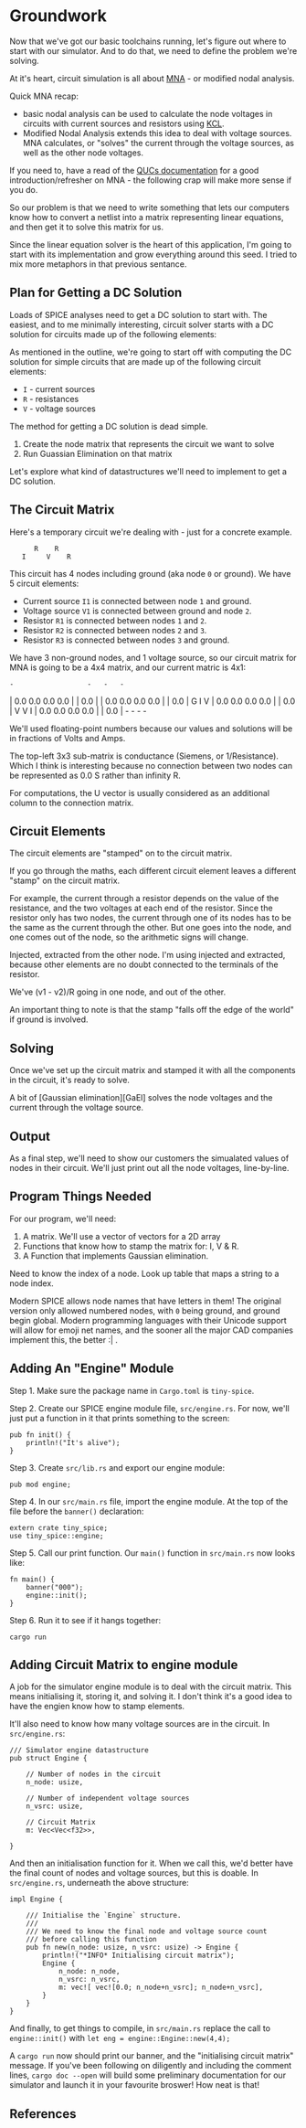 Groundwork
==========================================================

Now that we've got our basic toolchains running, let's figure out where to 
start with our simulator. And to do that, we need to define the problem
we're solving.

At it's heart, circuit simulation is all about [MNA][MNA-wiki] - or modified
nodal analysis. 

Quick MNA recap:
* basic nodal analysis can be used to calculate the node voltages in 
  circuits with current sources and resistors using [KCL][KCL-wiki].
* Modified Nodal Analysis extends this idea to deal with voltage sources. MNA
  calculates, or "solves" the current through the voltage sources, as well as
  the other node voltages.

If you need to, have a read of the [QUCs documentation][MNA-QUCs] for a good
introduction/refresher on MNA - the following crap will make more sense if
you do.

So our problem is that we need to write something that lets our computers
know how to convert a netlist into a matrix representing linear equations,
and then get it to solve this matrix for us.

Since the linear equation solver is the heart of this application, I'm going
to start with its implementation and grow everything around this seed. I tried
to mix more metaphors in that previous sentance.


Plan for Getting a DC Solution
-------------------------------
Loads of SPICE analyses need to get a DC solution to start with. The easiest,
and to me minimally interesting, circuit solver starts with a DC solution for
circuits made up of the following elements:

As mentioned in the outline, we're going to start off with computing the DC 
solution for simple circuits that are made up of the following circuit elements:

* `I` - current sources
* `R` - resistances
* `V` - voltage sources

The method for getting a DC solution is dead simple.

1. Create the node matrix that represents the circuit we want to solve
2. Run Guassian Elimination on that matrix

Let's explore what kind of datastructures we'll need to implement to get a
DC solution.


The Circuit Matrix
------------------
Here's a temporary circuit we're dealing with - just for a concrete example.

          R    R  
       I     V    R

This circuit has 4 nodes including ground (aka node `0` or ground). We have 5
circuit elements:

* Current source `I1` is connected between node `1` and ground.
* Voltage source `V1` is connected between ground and node `2`.
* Resistor `R1` is connected between nodes `1` and `2`.
* Resistor `R2` is connected between nodes `2` and `3`.
* Resistor `R3` is connected between nodes `3` and ground.

We have 3 non-ground nodes, and 1 voltage source, so our circuit matrix for
MNA is going to be a 4x4 matrix, and our current matric is 4x1:
  
    -                  -   -   -
   | 0.0  0.0  0.0  0.0 | | 0.0 |
   | 0.0  0.0  0.0  0.0 | | 0.0 |       G I V
   | 0.0  0.0  0.0  0.0 | | 0.0 |       V V I
   | 0.0  0.0  0.0  0.0 | | 0.0 |
    -                   -  -   -

We'll used floating-point numbers because our values and solutions will be in 
fractions of Volts and Amps.

The top-left 3x3 sub-matrix is conductance (Siemens, or 1/Resistance). Which
I think is interesting because no connection between two nodes can be
represented as 0.0 S rather than infinity R.

For computations, the U vector is usually considered as an additional column
to the connection matrix.



Circuit Elements
----------------
The circuit elements are "stamped" on to the circuit matrix. 

If you go through the maths, each different circuit element leaves a different
"stamp" on the circuit matrix.

For example, the current through a resistor depends on the value of the 
resistance, and the two voltages at each end of the resistor. Since the resistor
only has two nodes, the current through one of its nodes has to be the same as the 
current through the other. But one goes into the node, and one comes out of the 
node, so the arithmetic signs will change.

Injected, extracted from the other node. I'm using injected and extracted, because
other elements are no doubt connected to the terminals of the resistor.

We've (v1 - v2)/R going in one node, and out of the other.

An important thing to note is that the stamp "falls off the edge of the world"
if ground is involved.


Solving
-------
Once we've set up the circuit matrix and stamped it with all the components in the
circuit, it's ready to solve.

A bit of [Gaussian elimination][GaEl] solves the node voltages and the current 
through the voltage source.


Output
------
As a final step, we'll need to show our customers the simualated values of nodes in
their circuit. We'll just print out all the node voltages, line-by-line.


Program Things Needed
---------------------
For our program, we'll need:

1. A matrix. We'll use a vector of vectors for a 2D array
2. Functions that know how to stamp the matrix for: I, V & R.
3. A Function that implements Gaussian elimination.


Need to know the index of a node. Look up table that maps a string to a node index.

Modern SPICE allows node names that have letters in them! The original version only
allowed numbered nodes, with `0` being ground, and ground begin global. Modern
programming languages with their Unicode support will allow for emoji net names, and
the sooner all the major CAD companies implement this, the better :| .


Adding An "Engine" Module
-------------------------

Step 1. Make sure the package name in `Cargo.toml` is `tiny-spice`.

Step 2. Create our SPICE engine module file, `src/engine.rs`. For now, we'll just put
a function in it that prints something to the screen:

    pub fn init() {
        println!("It's alive");
    }

Step 3. Create `src/lib.rs` and export our engine module:

    pub mod engine;

Step 4. In our `src/main.rs` file, import the engine module. At the top of the
file before the `banner()` declaration:

    extern crate tiny_spice;
    use tiny_spice::engine;


Step 5. Call our print function. Our `main()` function in `src/main.rs` now 
looks like:

    fn main() {
        banner("000");
        engine::init();
    }


Step 6. Run it to see if it hangs together:

    cargo run


Adding Circuit Matrix to engine module
--------------------------------------

A job for the simulator engine module is to deal with the circuit matrix. This
means initialising it, storing it, and solving it. I don't think it's a good
idea to have the engien know how to stamp elements.

It'll also need to know how many voltage sources are in the circuit. In 
`src/engine.rs`:


    /// Simulator engine datastructure
    pub struct Engine {
    
        // Number of nodes in the circuit
        n_node: usize,

        // Number of independent voltage sources
        n_vsrc: usize,
       
        // Circuit Matrix
        m: Vec<Vec<f32>>,
    
    }


And then an initialisation function for it. When we call this, we'd better
have the final count of nodes and voltage sources, but this is doable. In
`src/engine.rs`, underneath the above structure:

    impl Engine {
    
        /// Initialise the `Engine` structure.
        ///
        /// We need to know the final node and voltage source count
        /// before calling this function
        pub fn new(n_node: usize, n_vsrc: usize) -> Engine {
            println!("*INFO* Initialising circuit matrix");
            Engine {
                n_node: n_node,
                n_vsrc: n_vsrc,
                m: vec![ vec![0.0; n_node+n_vsrc]; n_node+n_vsrc],
            }
        }
    }


And finally, to get things to compile, in `src/main.rs` replace the call
to `engine::init()` with `let eng = engine::Engine::new(4,4);`

A `cargo run` now should print our banner, and the "initialising circuit
matrix" message. If you've been following on diligently and including
the comment lines, `cargo doc --open` will build some preliminary
documentation for our simulator and launch it in your favourite broswer!
How neat is that!



References
----------

  [MNA-QUCs]: http://qucs.sourceforge.net/tech/node14.html
  [MNA-wiki]: https://en.wikipedia.org/wiki/Modified_nodal_analysis
  [KCL-wiki]: https://en.wikipedia.org/wiki/Kirchhoff%27s_circuit_laws#Kirchhoff's_current_law_(KCL)
  [GaEl-wiki]: https://en.wikipedia.org/wiki/Gaussian_elimination
